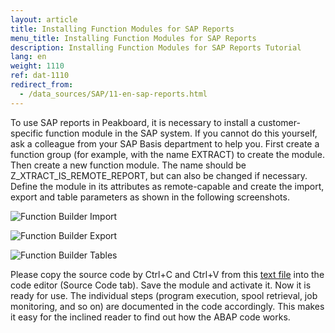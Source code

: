 ```yaml
---
layout: article
title: Installing Function Modules for SAP Reports
menu_title: Installing Function Modules for SAP Reports
description: Installing Function Modules for SAP Reports Tutorial
lang: en
weight: 1110
ref: dat-1110
redirect_from:
  - /data_sources/SAP/11-en-sap-reports.html
---
```


To use SAP reports in Peakboard, it is necessary to install a customer-specific function module in the SAP system.
If you cannot do this yourself, ask a colleague from your SAP Basis department to help you. First create a function group (for example, with the name EXTRACT) to create the module. Then create a new function module. The name should be Z_XTRACT_IS_REMOTE_REPORT, but can also be changed if necessary. Define the module in its attributes as remote-capable and create the import, export and table parameters as shown in the following screenshots.

![Function Builder Import](/assets/images/data-sources/sap/report-custom-function-01.png)

![Function Builder Export](/assets/images/data-sources/sap/report-custom-function-02.png)

![Function Builder Tables](/assets/images/data-sources/sap/report-custom-function-03.png)

Please copy the source code by Ctrl+C and Ctrl+V from this [text file](https://peakboard.com/download/dokumente/Z_XTRACT_IS_REMOTE_REPORT.txt) into the code editor (Source Code tab). Save the module and activate it. Now it is ready for use.
The individual steps (program execution, spool retrieval, job monitoring, and so on) are documented in the code accordingly. This makes it easy for the inclined reader to find out how the ABAP code works.
